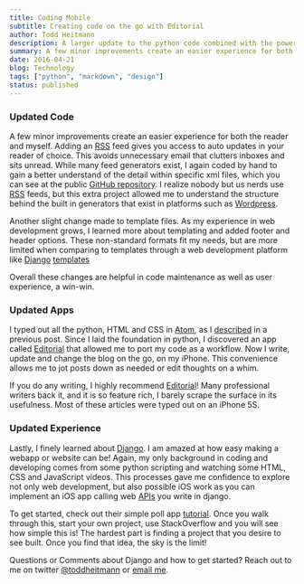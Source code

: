 ```yaml
---
title: Coding Mobile
subtitle: Creating code on the go with Editorial
author: Todd Heitmann
description: A larger update to the python code combined with the power of Editorial Workflows allows me to write, review and publish all on the go.
summary: A few minor improvements create an easier experience for both the reader and myself. Adding an RSS feed gives you access to auto updates in your reader of choice. This avoids unnecessary email that clutters inboxes and sits unread. While many feed generators exist, I again coded by hand to gain a better understand of the detail within specific xml files, which you can see at the public GitHub repository. I realize nobody but us nerds use RSS feeds, but this extra project allowed me to understand the structure behind the built in generators that exist in platforms such as Wordpress.
date: 2016-04-21
blog: Technology
tags: ["python", "markdown", "design"]
status: published
---
```


### Updated Code

A few minor improvements create an easier experience for both the reader and myself. Adding an [RSS](www.toddheitmann.com/atom.xml) feed gives you access to auto updates in your reader of choice. This avoids unnecessary email that clutters inboxes and sits unread. While many feed generators exist, I again coded by hand to gain a better understand of the detail within specific xml files, which you can see at the public [GitHub repository](www.github.com/toddheitmann). I realize nobody but us nerds use [RSS](www.toddheitmann.com/atom.xml) feeds, but this extra project allowed me to understand the structure behind the built in generators that exist in platforms such as [Wordpress](https://wordpress.com).

Another slight change made to template files. As my experience in web development grows, I learned more about templating and added footer and header options. These non-standard formats fit my needs, but are more limited when comparing to templates through a web development platform like [Django](www.djangoproject.com) [templates](https://docs.djangoproject.com/en/1.9/topics/templates/)

Overall these changes are helpful in code maintenance as well as user experience, a win-win.

### Updated Apps

I typed out all the python, HTML and CSS in [Atom](https://atom.io), as I [described](http://toddheitmann.com/2015/how-i-built-this-website.html) in a previous post. Since I laid the foundation in python, I discovered an app called [Editorial](http://omz-software.com/editorial/) that allowed me to port my code as a workflow. Now I write, update and change the blog on the go, on my iPhone. This convenience allows me to jot posts down as needed or edit thoughts on a whim.

If you do any writing, I highly recommend [Editorial](http://omz-software.com/editorial/)! Many professional writers back it, and it is so feature rich, I barely scrape the surface in its usefulness. Most of these articles were typed out on an iPhone 5S.


### Updated Experience

Lastly, I finely learned about [Django](https://www.djangoproject.com). I am amazed at how easy making a webapp or website can be! Again, my only background in coding and developing comes from some python scripting and watching some HTML, CSS and JavaScript videos. This processes gave me confidence to explore not only web development, but also possible iOS work as you can implement an iOS app calling web [APIs](http://www.django-rest-framework.org) you write in django.

To get started, check out their simple poll app [tutorial](https://docs.djangoproject.com/en/1.9/intro/tutorial01/).  Once you walk through this, start your own project, use StackOverflow and you will see how simple this is! The hardest part is finding a project that you desire to see built. Once you find that idea, the sky is the limit!


Questions or Comments about Django and how to get started? Reach out to me on twitter [@toddheitmann](https://twitter.com/toddheitmann) or [email me](mailto:me@toddheitmann.com).
